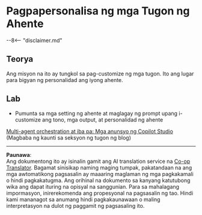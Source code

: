 <!--
CO_OP_TRANSLATOR_METADATA:
{
  "original_hash": "b636111bfbb119a16f9e7a1fd172c22c",
  "translation_date": "2025-10-22T18:48:25+00:00",
  "source_file": "docs/operative-preview/05-agent-responses/README.md",
  "language_code": "tl"
}
-->
# Pagpapersonalisa ng mga Tugon ng Ahente

--8<-- "disclaimer.md"

## Teorya

Ang misyon na ito ay tungkol sa pag-customize ng mga tugon. Ito ang lugar para bigyan ng personalidad ang iyong ahente.

## Lab

- Pumunta sa mga setting ng ahente at maglagay ng prompt upang i-customize ang tono, mga output, at personalidad ng ahente

[Multi-agent orchestration at iba pa: Mga anunsyo ng Copilot Studio](https://www.microsoft.com/microsoft-copilot/blog/copilot-studio/multi-agent-orchestration-maker-controls-and-more-microsoft-copilot-studio-announcements-at-microsoft-build-2025/#copilot-studio-enhancements)  
(Magbaba ng kaunti sa seksyon ng tugon ng blog)

---

**Paunawa**:  
Ang dokumentong ito ay isinalin gamit ang AI translation service na [Co-op Translator](https://github.com/Azure/co-op-translator). Bagamat sinisikap naming maging tumpak, pakatandaan na ang mga awtomatikong pagsasalin ay maaaring maglaman ng mga pagkakamali o hindi pagkakatugma. Ang orihinal na dokumento sa kanyang katutubong wika ang dapat ituring na opisyal na sanggunian. Para sa mahalagang impormasyon, inirerekomenda ang propesyonal na pagsasalin ng tao. Hindi kami mananagot sa anumang hindi pagkakaunawaan o maling interpretasyon na dulot ng paggamit ng pagsasaling ito.